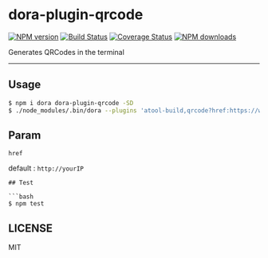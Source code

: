 # dora-plugin-qrcode

[![NPM version](https://img.shields.io/npm/v/dora-plugin-qrcode.svg?style=flat)](https://npmjs.org/package/dora-plugin-qrcode)
[![Build Status](https://img.shields.io/travis/dora-js/dora-plugin-qrcode.svg?style=flat)](https://travis-ci.org/dora-js/dora-plugin-qrcode)
[![Coverage Status](https://img.shields.io/coveralls/dora-js/dora-plugin-qrcode.svg?style=flat)](https://coveralls.io/r/dora-js/dora-plugin-qrcode)
[![NPM downloads](http://img.shields.io/npm/dm/dora-plugin-qrcode.svg?style=flat)](https://npmjs.org/package/dora-plugin-qrcode)

Generates QRCodes in the terminal

---

## Usage

```bash
$ npm i dora dora-plugin-qrcode -SD
$ ./node_modules/.bin/dora --plugins 'atool-build,qrcode?href:https://www.alipay.com'
```

## Param

`href` 

default : `http://yourIP`

```
## Test

```bash
$ npm test
```

## LICENSE

MIT
